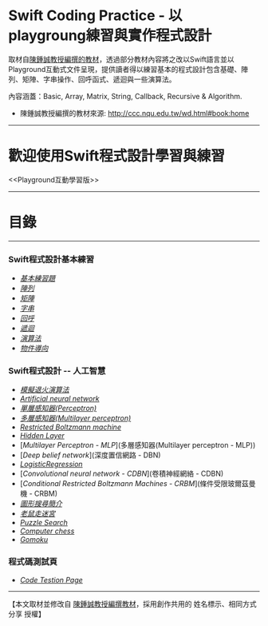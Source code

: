 # Swift Coding Practice - 以playgroung練習與實作程式設計

取材自[陳鍾誠教授編撰的教材](http://ccc.nqu.edu.tw/wd.html#book:home)，透過部分教材內容將之改以Swift語言並以Playground互動式文件呈現，提供讀者得以練習基本的程式設計包含基礎、陣列、矩陣、字串操作、回呼函式、遞迴與一些演算法。

內容涵蓋：Basic, Array, Matrix, String, Callback, Recursive & Algorithm.

* 陳鍾誠教授編撰的教材來源: http://ccc.nqu.edu.tw/wd.html#book:home

****

# 歡迎使用Swift程式設計學習與練習
<<Playground互動學習版>>
____________________
# 目錄
****

### Swift程式設計基本練習

- [*基本練習題*](基本練習題)
- [*陣列*](陣列)
- [*矩陣*](矩陣)
- [*字串*](字串)
- [*回呼*](回呼)
- [*遞迴*](遞迴)
- [*演算法*](演算法)
- [*物件導向*](物件導向)

### Swift程式設計 -- 人工智慧

- [*模擬退火演算法*](模擬退火演算法)
- [*Artificial neural network*](神經網絡介紹)
- [*單層感知器(Perceptron)*](單層感知器(Perceptron))
- [*多層感知器(Multilayer perceptron)*](多層感知器(Multilayer%20perceptron))
- [*Restricted Boltzmann machine*](受限玻爾茲曼機)
- [*Hidden Layer*](隱藏層)																
- [*Multilayer Perceptron - MLP*](多層感知器(Multilayer perceptron - MLP))						
- [*Deep belief network*](深度置信網路 - DBN)								
- [*LogisticRegression*](邏輯迴歸)	
- [*Convolutional neural network - CDBN*](卷積神經網絡 - CDBN)
- [*Conditional Restricted Boltzmann Machines - CRBM*](條件受限玻爾茲曼機 - CRBM)				
- [*圖形搜尋簡介*](圖形搜尋簡介)
- [*老鼠走迷宮*](老鼠走迷宮)
- [*Puzzle Search*](拼圖問題)
- [*Computer chess*](電腦下棋)
- [*Gomoku*](五子棋)

### 程式碼測試頁
- [*Code Testion Page*](Code%20Testion%20Page)

****
【本文取材並修改自 [陳鍾誠教授編撰教材](http://ccc.nqu.edu.tw/wd.html#book:home)，採用創作共用的 姓名標示、相同方式分享 授權】